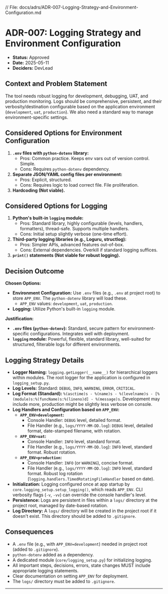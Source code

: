 // File: docs/adrs/ADR-007-Logging-Strategy-and-Environment-Configuration.md
# ADR-007: Logging Strategy and Environment Configuration

*   **Status:** Approved
*   **Date:** 2025-05-11
*   **Deciders:** DevLead

## Context and Problem Statement

The tool needs robust logging for development, debugging, UAT, and production monitoring. Logs should be comprehensive, persistent, and their verbosity/destination configurable based on the application environment (`development`, `uat`, `production`). We also need a standard way to manage environment-specific settings.

## Considered Options for Environment Configuration

1.  **`.env` files with `python-dotenv` library:**
    *   Pros: Common practice. Keeps env vars out of version control. Simple.
    *   Cons: Requires `python-dotenv` dependency.
2.  **Separate JSON/YAML config files per environment:**
    *   Pros: Explicit, structured.
    *   Cons: Requires logic to load correct file. File proliferation.
3.  **Hardcoding (Not viable).**

## Considered Options for Logging

1.  **Python's built-in `logging` module:**
    *   Pros: Standard library, highly configurable (levels, handlers, formatters), thread-safe. Supports multiple handlers.
    *   Cons: Initial setup slightly verbose (one-time effort).
2.  **Third-party logging libraries (e.g., Loguru, structlog):**
    *   Pros: Simpler APIs, advanced features out-of-box.
    *   Cons: External dependencies. Overkill if standard logging suffices.
3.  **`print()` statements (Not viable for robust logging).**

## Decision Outcome

**Chosen Options:**

*   **Environment Configuration:** Use `.env` files (e.g., `.env` at project root) to store `APP_ENV`. The `python-dotenv` library will load these.
    *   `APP_ENV` values: `development`, `uat`, `production`.
*   **Logging:** Utilize Python's built-in `logging` module.

**Justification:**
*   **`.env` files (`python-dotenv`):** Standard, secure pattern for environment-specific configurations. Integrates well with deployment.
*   **`logging` module:** Powerful, flexible, standard library, well-suited for structured, filterable logs for different environments.

## Logging Strategy Details

*   **Logger Naming:** `logging.getLogger(__name__)` for hierarchical loggers within modules. The root logger for the application is configured in `logging_setup.py`.
*   **Log Levels:** Standard: `DEBUG`, `INFO`, `WARNING`, `ERROR`, `CRITICAL`.
*   **Log Format (Standard):** `%(asctime)s - %(name)s - %(levelname)s - [%(module)s:%(funcName)s:%(lineno)d] - %(message)s`. Development may include more, production might be slightly less verbose on console.
*   **Log Handlers and Configuration based on `APP_ENV`:**
    *   **`APP_ENV=development`:**
        *   Console Handler: `DEBUG` level, detailed format.
        *   File Handler (e.g., `logs/YYYY-MM-DD.log`): `DEBUG` level, detailed format, date-stamped filename, with rotation.
    *   **`APP_ENV=uat`:**
        *   Console Handler: `INFO` level, standard format.
        *   File Handler (e.g., `logs/YYYY-MM-DD.log`): `INFO` level, standard format. Robust rotation.
    *   **`APP_ENV=production`:**
        *   Console Handler: `INFO` (or `WARNING`), concise format.
        *   File Handler (e.g., `logs/YYYY-MM-DD.log`): `INFO` level, standard format. Robust log rotation (`logging.handlers.TimedRotatingFileHandler` based on date).
*   **Initialization:** Logging configured once at app startup by `core.logging_setup.setup_logging()`, which reads `APP_ENV`. CLI verbosity flags (`-v`, `-vv`) can override the console handler's level.
*   **Persistence:** Logs are persistent in files within a `logs/` directory at the project root, managed by date-based rotation.
*   **Log Directory:** A `logs/` directory will be created in the project root if it doesn't exist. This directory should be added to `.gitignore`.

## Consequences

*   A `.env` file (e.g., with `APP_ENV=development`) needed in project root (added to `.gitignore`).
*   `python-dotenv` added as a dependency.
*   A dedicated module (`core/logging_setup.py`) for initializing logging.
*   All important steps, decisions, errors, state changes MUST include appropriate logging statements.
*   Clear documentation on setting `APP_ENV` for deployment.
*   The `logs/` directory must be added to `.gitignore`.

---